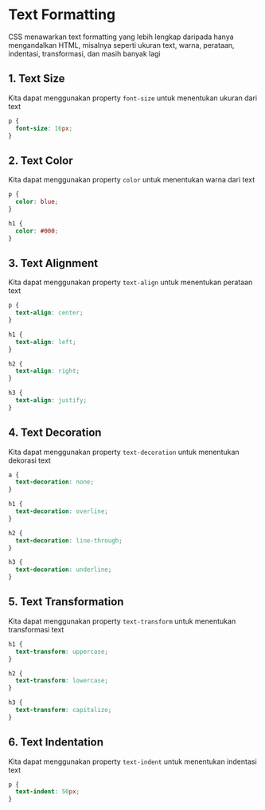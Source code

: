 # Text Formatting

CSS menawarkan text formatting yang lebih lengkap daripada hanya mengandalkan HTML, misalnya seperti ukuran text, warna, perataan, indentasi, transformasi, dan masih banyak lagi

## 1. Text Size

Kita dapat menggunakan property `font-size` untuk menentukan ukuran dari text

```css
p {
  font-size: 16px;
}
```

## 2. Text Color

Kita dapat menggunakan property `color` untuk menentukan warna dari text

```css
p {
  color: blue;
}

h1 {
  color: #000;
}
```

## 3. Text Alignment

Kita dapat menggunakan property `text-align` untuk menentukan perataan text

```css
p {
  text-align: center;
}

h1 {
  text-align: left;
}

h2 {
  text-align: right;
}

h3 {
  text-align: justify;
}
```

## 4. Text Decoration

Kita dapat menggunakan property `text-decoration` untuk menentukan dekorasi text

```css
a {
  text-decoration: none;
}

h1 {
  text-decoration: overline;
}

h2 {
  text-decoration: line-through;
}

h3 {
  text-decoration: underline;
}
```

## 5. Text Transformation

Kita dapat menggunakan property `text-transform` untuk menentukan transformasi text

```css
h1 {
  text-transform: uppercase;
}

h2 {
  text-transform: lowercase;
}

h3 {
  text-transform: capitalize;
}
```

## 6. Text Indentation

Kita dapat menggunakan property `text-indent` untuk menentukan indentasi text

```css
p {
  text-indent: 50px;
}
```

